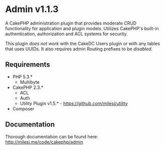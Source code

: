 # Admin v1.1.3 #

A CakePHP administration plugin that provides moderate CRUD functionality for application and plugin models.
Utilizes CakePHP's built-in authentication, authorization and ACL systems for security.

This plugin *does not work* with the CakeDC Users plugin or with any tables that uses UUIDs.
It also requires admin Routing prefixes to be *disabled*.

## Requirements ##

* PHP 5.3.*
    * Multibyte
* CakePHP 2.3.*
    * ACL
    * Auth
    * Utility Plugin v1.5.* - https://github.com/milesj/utility
* Composer

## Documentation ##

Thorough documentation can be found here: http://milesj.me/code/cakephp/admin